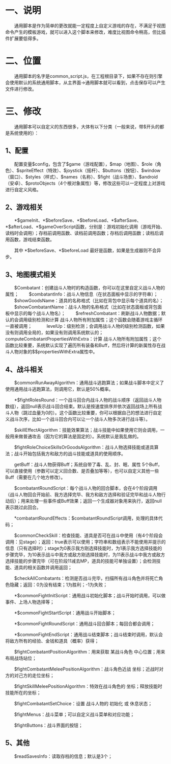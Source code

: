 # 一、说明

&emsp;&emsp;通用脚本是作为简单的更改就能一定程度上自定义游戏的存在，不满足于视图命令产生的模板游戏，就可以进入这个脚本来修改，难度比视图命令稍高，但比插件扩展要低得多。

# 二、位置

&emsp;&emsp;通用脚本的名字是common_script.js，在工程根目录下，如果不存在则引擎会使用默认的系统通用脚本，从主界面->通用脚本就可以看到，点击保存可以产生文件进行修改。

# 三、修改

&emsp;&emsp;通用脚本可以自定义的东西很多，大体有以下分类（一般来说，带\$开头的都是系统使用的）：

## 1、配置

&emsp;&emsp;配置变量\$config，包含了\$game（游戏配置），\$map（地图）、\$role（角色）、\$spriteEffect（特效）、\$joystick（摇杆）、\$buttons（按钮）、\$window（窗口）、\$styles（样式）、\$names（名称）、\$fight（战斗场景）、\$android（安卓）、\$protoObjects（4个根对象属性）等，修改这些可以一定程度上对游戏进行自定义风格。

## 2、游戏相关

&emsp;&emsp;\*\$gameInit、\*\$beforeSave、\*\$beforeLoad、\*\$afterSave、\*\$afterLoad、\*\$gameOverScript函数，分别是：游戏初始化调用（游戏开始、读档时会调用）；存档前调用函数、读档前调用函数；存档后调用函数；读档后调用函数，游戏结束函数。

&emsp;&emsp;其中 *\$beforeSave、\*\$beforeLoad 最好是函数，如果是生成器则不会异步。

## 3、地图模式相关

&emsp;&emsp;\$Combatant：创建战斗人物时的构造函数，你可以在这里自定义战斗人物的属性；
&emsp;&emsp;\$combatantInfo：战斗人物信息（在状态面板中显示的字符串）；
&emsp;&emsp;\$showGoodsName：道具的名称格式（比如在背包中显示每个道具的名）；
&emsp;&emsp;\$showCombatantName：战斗人物的名称格式（比如在状态面板或背包面板中显示的每个战斗人物名）；
&emsp;&emsp;\$refreshCombatant：刷新战斗人物数据；默认的会调用级别检测和计算 战斗人物所有附加属性；这个函数会随着游戏主循环一直被调用；
&emsp;&emsp;&emsp;levelUp：级别检测；会调用战斗人物的级别检测函数，如果没有则调用全局的，如果没有则调用系统默认的；
&emsp;&emsp;&emsp;computeCombatantPropertiesWithExtra：计算 战斗人物所有附加属性；这个函数比较重要，系统默认实现了遍历所有装备和Buff，然后将计算的新属性存在战斗人物对象的\$\$propertiesWithExtra属性中。

## 4、战斗相关

&emsp;&emsp;\$commonRunAwayAlgorithm：通用战斗逃跑算法；如果战斗脚本中定义了使用通用战斗逃跑算法，则调用它，默认是50%概率。

&emsp;&emsp;\*\$fightRolesRound：一个战斗回合内战斗人物的战斗顺序（返回战斗人物数组），返回null表示战斗回合结束。默认是按速度排序并依次返回战场上所有战斗人物（跳过血量为0的）。这个函数比较重要，你可以根据自己的想法进行自定义战斗次序，比如一个战斗回合内可以让一个战斗人物多次进行战斗等）。

&emsp;&emsp;\$skillEffectAlgorithm：技能效果算法；战斗技能中如果使用它则会调用，一般用来做普通攻击（因为它的算法是固定的）。系统默认是我乱做的。

&emsp;&emsp;\$fightRoleChoiceSkillsOrGoodsAlgorithm：战斗人物选择技能或道具算法；战斗开始包括我方和敌方的战斗技能或道具的使用顺序。

&emsp;&emsp;getBuff：战斗人物获得Buff；系统自带了毒、乱、封、眠、属性 5个Buff，可以直接使用（参数可以定义回合数、是否叠加等等），也可以自定义其他一些Buff（需要在几个地方修改）。

&emsp;&emsp;\$combatantRoundScript：每个战斗人物的回合脚本，会在4个阶段调用（战斗人物回合开始前、我方选择完毕、我方和敌方选择和验证完毕和战斗人物行动后）；用来处理一些事件或Buff效果；返回一个生成器对象用来执行，返回null表示跳过此回合。

&emsp;&emsp;\*combatantRoundEffects：\$combatantRoundScript调用，处理的具体代码；

&emsp;&emsp;\$commonCheckSkill：检查技能、道具是否可在战斗中使用（有4个阶段会调用：见stage）；返回：true表示可以使用；字符串和数组表示不能使用并提示的信息（只有选择时）；stage为0表示我方刚选择技能时，为1表示我方选择技能的步骤完毕，为10表示战斗中我方或敌方刚选择技能时，为11表示战斗中我方或敌方选择技能的步骤完毕（可在阶段11减去MP，道具的技能可单独设置）；会检测技能、道具的相关函数并调用返回；

&emsp;&emsp;\$checkAllCombatants：检测是否战斗完毕，扫描所有战斗角色并将死亡角色隐藏；返回：0为没有结束；1为胜利；-1为失败；

&emsp;&emsp;\*\$commonFightInitScript：通用战斗初始化脚本；战斗开始时调用，可以做事件、上场人物选择等；

&emsp;&emsp;\*\$commonFightStartScript：通用战斗开始脚本；

&emsp;&emsp;\*\$commonFightRoundScript：通用战斗回合脚本；每回合都会调用；

&emsp;&emsp;\*\$commonFightEndScript：通用战斗结束脚本；战斗结束时调用，默认会将敌方所有的经验、金钱和道具（概率）获得；

&emsp;&emsp;\$fightCombatantPositionAlgorithm：用来获取 某战斗角色 中心位置；用来布局战场站位；

&emsp;&emsp;\$fightCombatantMeleePositionAlgorithm：战斗角色近战 坐标；近战时对方的对己方的走位坐标；

&emsp;&emsp;\$fightSkillMeleePositionAlgorithm：特效在战斗角色的 坐标；释放技能时技能所在的坐标；

&emsp;&emsp;\$fightCombatantSetChoice：设置 战斗人物的 初始化 或 休息状态；

&emsp;&emsp;\$fightMenus：战斗菜单；可以自定义战斗菜单和对应功能；

&emsp;&emsp;\$fightButtons：战斗界面的按钮；

## 5、其他

&emsp;&emsp;\$readSavesInfo：读取存档的信息；默认是3个；
